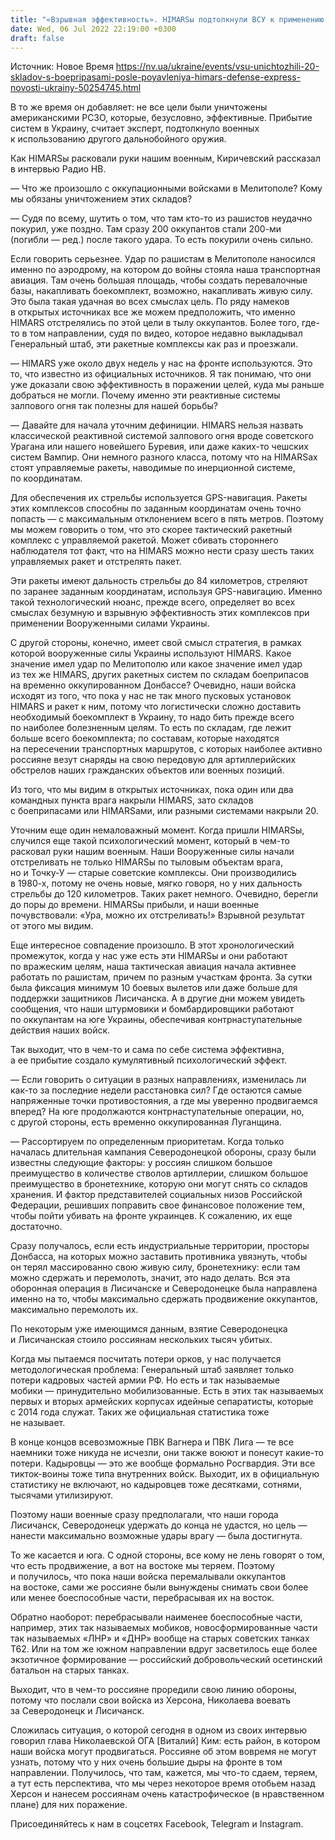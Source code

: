 ```yaml
---
title: "«Взрывная эффективность». HIMARSы подтолкнули ВСУ к применению другого оружия: накрыли уже 20 складов РФ с боеприпасами — Defense Express"
date: Wed, 06 Jul 2022 22:19:00 +0300
draft: false
---
```

Источник: Новое Время https://nv.ua/ukraine/events/vsu-unichtozhili-20-skladov-s-boepripasami-posle-poyavleniya-himars-defense-express-novosti-ukrainy-50254745.html


В то же время он добавляет: не все цели были уничтожены американскими РСЗО, которые, безусловно, эффективные. Прибытие систем в Украину, считает эксперт, подтолкнуло военных к использованию другого дальнобойного оружия.

Как HIMARSы расковали руки нашим военным, Киричевский рассказал в интервью Радио НВ.

— Что же произошло с оккупационными войсками в Мелитополе? Кому мы обязаны уничтожением этих складов?

— Судя по всему, шутить о том, что там кто-то из рашистов неудачно покурил, уже поздно. Там сразу 200 оккупантов стали 200-ми (погибли — ред.) после такого удара. То есть покурили очень сильно.

Если говорить серьезнее. Удар по рашистам в Мелитополе наносился именно по аэродрому, на котором до войны стояла наша транспортная авиация. Там очень большая площадь, чтобы создать перевалочные базы, накапливать боекомплект, возможно, накапливать живую силу. Это была такая удачная во всех смыслах цель. По ряду намеков в открытых источниках все же можем предположить, что именно HIMARS отстрелялись по этой цели в тылу оккупантов. Более того, где-то в том направлении, судя по видео, которое недавно выкладывал Генеральный штаб, эти ракетные комплексы как раз и проезжали.

— HIMARS уже около двух недель у нас на фронте используются. Это то, что известно из официальных источников. Я так понимаю, что они уже доказали свою эффективность в поражении целей, куда мы раньше добраться не могли. Почему именно эти реактивные системы залпового огня так полезны для нашей борьбы?

— Давайте для начала уточним дефиниции. HIMARS нельзя назвать классической реактивной системой залпового огня вроде советского Урагана или нашего новейшего Буревия, или даже каких-то чешских систем Вампир. Они немного разного класса, потому что на HIMARSах стоят управляемые ракеты, наводимые по инерционной системе, по координатам.

Для обеспечения их стрельбы используется GPS-навигация. Ракеты этих комплексов способны по заданным координатам очень точно попасть — с максимальным отклонением всего в пять метров. Поэтому мы можем говорить о том, что это скорее тактический ракетный комплекс с управляемой ракетой. Может сбивать стороннего наблюдателя тот факт, что на HIMARS можно нести сразу шесть таких управляемых ракет и отстрелять пакет.

Эти ракеты имеют дальность стрельбы до 84 километров, стреляют по заранее заданным координатам, используя GPS-навигацию. Именно такой технологический нюанс, прежде всего, определяет во всех смыслах безумную и взрывную эффективность этих комплексов при применении Вооруженными силами Украины.

С другой стороны, конечно, имеет свой смысл стратегия, в рамках которой вооруженные силы Украины используют HIMARS. Какое значение имел удар по Мелитополю или какое значение имел удар из тех же HIMARS, других ракетных систем по складам боеприпасов на временно оккупированном Донбассе? Очевидно, наши войска исходят из того, что пока у нас не так много пусковых установок HIMARS и ракет к ним, потому что логистически сложно доставить необходимый боекомплект в Украину, то надо бить прежде всего по наиболее болезненным целям. То есть по складам, где лежит больше всего боекомплекта; по составам, которые находятся на пересечении транспортных маршрутов, с которых наиболее активно россияне везут снаряды на свою передовую для артиллерийских обстрелов наших гражданских объектов или военных позиций.

Из того, что мы видим в открытых источниках, пока один или два командных пункта врага накрыли HIMARS, зато складов с боеприпасами или HIMARSами, или разными системами накрыли 20.

Уточним еще один немаловажный момент. Когда пришли HIMARSы, случился еще такой психологический момент, который в чем-то расковал руки нашим военным. Наши Вооруженные силы начали отстреливать не только HIMARSы по тыловым объектам врага, но и Точку-У — старые советские комплексы. Они производились в 1980-х, потому не очень новые, мягко говоря, но у них дальность стрельбы до 120 километров. Таких ракет немного. Очевидно, берегли до поры до времени. HIMARSы прибыли, и наши военные почувствовали: «Ура, можно их отстреливать!» Взрывной результат от этого мы видим.

Еще интересное совпадение произошло. В этот хронологический промежуток, когда у нас уже есть эти HIMARSы и они работают по вражеским целям, наша тактическая авиация начала активнее работать по рашистам, причем по разным участкам фронта. За сутки была фиксация минимум 10 боевых вылетов или даже больше для поддержки защитников Лисичанска. А в другие дни можем увидеть сообщения, что наши штурмовики и бомбардировщики работают по оккупантам на юге Украины, обеспечивая контрнаступательные действия наших войск.

Так выходит, что в чем-то и сама по себе система эффективна, а ее прибытие создало кумулятивный психологический эффект.

— Если говорить о ситуации в разных направлениях, изменилась ли как-то за последние недели расстановка сил? Где остаются самые напряженные точки противостояния, а где мы уверенно продвигаемся вперед? На юге продолжаются контрнаступательные операции, но, с другой стороны, есть временно оккупированная Луганщина.

— Рассортируем по определенным приоритетам. Когда только началась длительная кампания Северодонецкой обороны, сразу были известны следующие факторы: у россиян слишком большое преимущество в количестве стволов артиллерии, слишком большое преимущество в бронетехнике, которую они могут снять со складов хранения. И фактор представителей социальных низов Российской Федерации, решивших поправить свое финансовое положение тем, чтобы пойти убивать на фронте украинцев. К сожалению, их еще достаточно.

Сразу получалось, если есть индустриальные территории, просторы Донбасса, на которых можно заставить противника увязнуть, чтобы он терял массированно свою живую силу, бронетехнику: если там можно сдержать и перемолоть, значит, это надо делать. Вся эта оборонная операция в Лисичанске и Северодонецке была направлена именно на то, чтобы максимально сдержать продвижение оккупантов, максимально перемолоть их.

По некоторым уже имеющимся данным, взятие Северодонецка и Лисичанская стоило россиянам нескольких тысяч убитых.

Когда мы пытаемся посчитать потери орков, у нас получается методологическая проблема: Генеральный штаб заявляет только потери кадровых частей армии РФ. Но есть и так называемые мобики — принудительно мобилизованные. Есть в этих так называемых первых и вторых армейских корпусах идейные сепаратисты, которые с 2014 года служат. Таких же официальная статистика тоже не называет.

В конце концов всевозможные ПВК Вагнера и ПВК Лига — те все наемники тоже никуда не исчезли, они также воюют и понесут какие-то потери. Кадыровцы — это же вообще формально Росгвардия. Эти все тикток-воины тоже типа внутренних войск. Выходит, их в официальную статистику не включают, но кадыровцев тоже десятками, сотнями, тысячами утилизируют.

Поэтому наши военные сразу предполагали, что наши города Лисичанск, Северодонецк удержать до конца не удастся, но цель — нанести максимально возможные удары врагу — была достигнута.

То же касается и юга. С одной стороны, все кому не лень говорят о том, что есть продвижение, а вот на востоке мы теряем. Поэтому и получилось, что пока наши войска перемалывали оккупантов на востоке, сами же россияне были вынуждены снимать свои более или менее боеспособные части, перебрасывая их на восток.

Обратно наоборот: перебрасывали наименее боеспособные части, например, этих так называемых мобиков, новосформированные части так называемых «ЛНР» и «ДНР» вообще на старых советских танках Т62. Или на том же южном направлении вдруг засветилось еще более экзотичное формирование — российский добровольческий осетинский батальон на старых танках.

Выходит, что в чем-то россияне проредили свою линию обороны, потому что послали свои войска из Херсона, Николаева воевать за Северодонецк и Лисичанск.

Сложилась ситуация, о которой сегодня в одном из своих интервью говорил глава Николаевской ОГА [Виталий] Ким: есть район, в котором наши войска могут продвигаться. Россияне об этом вовремя не могут узнать, потому что у них очень большие дыры на фронте в том направлении. Получилось, что там, кажется, мы что-то сдаем, теряем, а тут есть перспектива, что мы через некоторое время отобьем назад Херсон и нанесем россиянам очень катастрофическое (в нравственном плане) для них поражение.

Присоединяйтесь к нам в соцсетях Facebook, Telegram и Instagram.
